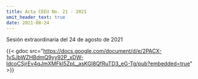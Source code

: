 ```yaml
---
title: Acta CEEU No. 21 - 2021
omit_header_text: true
date: 2021-08-24
---
```


Sesión extraordinaria del 24 de agosto de 2021

{{< gdoc src="https://docs.google.com/document/d/e/2PACX-1vSJbWZHBdmQ9yy92P_xDW-IdcoCSjrEv4qJmXMFkI5ZpL_asKGI8QfRuTD3_eG-Tg/pub?embedded=true" >}}
